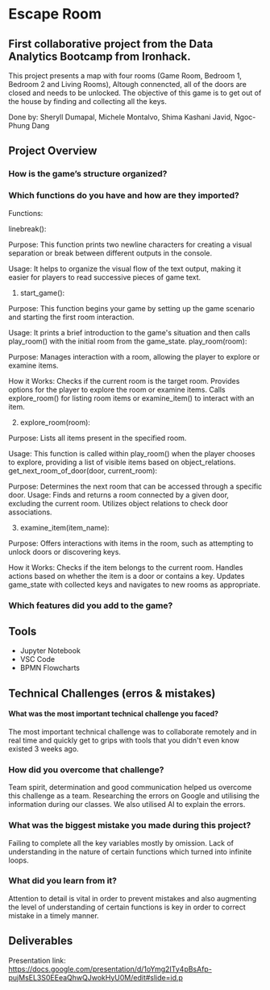 # Escape Room 

## First collaborative project from the Data Analytics Bootcamp from Ironhack. 
This project presents a map with four rooms (Game Room, Bedroom 1, Bedroom 2 and Living Rooms), Altough connencted, all of the doors are closed and needs to be unlocked. The objective of this game is to get out of the house by finding and collecting all the keys. 

Done by:
Sheryll Dumapal,
Michele Montalvo,
Shima Kashani Javid,
Ngoc-Phung Dang


## Project Overview 

### How is the game’s structure organized?

### Which functions do you have and how are they imported?

Functions:

linebreak():

Purpose: This function prints two newline characters for creating a visual separation or break between different outputs in the console.

Usage: It helps to organize the visual flow of the text output, making it easier for players to read successive pieces of game text.

1. start_game():

Purpose: This function begins your game by setting up the game scenario and starting the first room interaction.

Usage: It prints a brief introduction to the game's situation and then calls play_room() with the initial room from the game_state.
play_room(room):

Purpose: Manages interaction with a room, allowing the player to explore or examine items.

How it Works:
Checks if the current room is the target room.
Provides options for the player to explore the room or examine items.
Calls explore_room() for listing room items or examine_item() to interact with an item.

2. explore_room(room):

Purpose: Lists all items present in the specified room.

Usage: This function is called within play_room() when the player chooses to explore, providing a list of visible items based on object_relations.
get_next_room_of_door(door, current_room):

Purpose: Determines the next room that can be accessed through a specific door.
Usage: Finds and returns a room connected by a given door, excluding the current room. Utilizes object relations to check door associations.

3. examine_item(item_name):

Purpose: Offers interactions with items in the room, such as attempting to unlock doors or discovering keys.

How it Works:
Checks if the item belongs to the current room.
Handles actions based on whether the item is a door or contains a key.
Updates game_state with collected keys and navigates to new rooms as appropriate.


### Which features did you add to the game?

## Tools
- Jupyter Notebook 
- VSC Code 
- BPMN Flowcharts 

## Technical Challenges (erros & mistakes)
 
#### What was the most important technical challenge you faced?
The most important technical challenge was to collaborate remotely and in real time and quickly get to grips with tools that you didn't even know existed 3 weeks ago.

### How did you overcome that challenge?
Team spirit, determination and good communication helped us overcome this challenge as a team. Researching the errors on Google and utilising the information during our classes. We also utilised AI to explain the errors.

### What was the biggest mistake you made during this project?
Failing to complete all the key variables mostly by omission. Lack of understanding in the nature of certain functions which turned into infinite loops. 

### What did you learn from it?
Attention to detail is vital in order to prevent mistakes and also augmenting the level of understanding of certain functions is key in order to correct mistake in a timely manner.

## Deliverables 
Presentation link: https://docs.google.com/presentation/d/1oYmg2ITy4pBsAfp-pujMsEL3S0EEeaQhwQJwokHyU0M/edit#slide=id.p